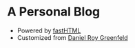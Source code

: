 # A Personal Blog

- Powered by [fastHTML](https://github.com/AnswerDotAI/fasthtml)
- Customized from [Daniel Roy Greenfeld](https://github.com/pydanny)
